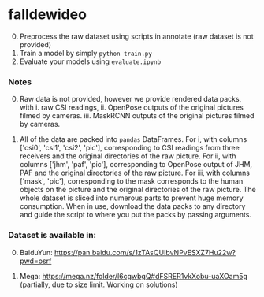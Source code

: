 # falldewideo

0. Preprocess the raw dataset using scripts in annotate (raw dataset is not provided)
1. Train a model by simply ```python train.py```
2. Evaluate your models using ```evaluate.ipynb```

### Notes

0. Raw data is not provided, however we provide rendered data packs, with 
    i.      raw CSI readings, 
    ii.     OpenPose outputs of the original pictures filmed by cameras.
    iii.    MaskRCNN outputs of the original pictures filmed by cameras.

1. All of the data are packed into ```pandas``` DataFrames. For i, with columns ['csi0', 'csi1', 'csi2', 'pic'], corresponding to CSI readings from three receivers and the original directories of the raw picture. For ii, with columns ['jhm', 'paf', 'pic'], corresponding to OpenPose output of JHM, PAF and the original directories of the raw picture. For iii, with columns ['mask', 'pic'], corresponding to the mask corresponds to the human objects on the picture and the original directories of the raw picture. The whole dataset is sliced into numerous parts to prevent huge memory consumption. When in use, download the data packs to any directory and guide the script to where you put the packs by passing arguments.

### Dataset is available in:

0. BaiduYun:   https://pan.baidu.com/s/1zTAsQUIbvNPvESXZ7Hu22w?pwd=osrf 

1. Mega:       https://mega.nz/folder/l6cgwbgQ#dFSRER1vkXobu-uaXOam5g (partially, due to size limit. Working on solutions)
